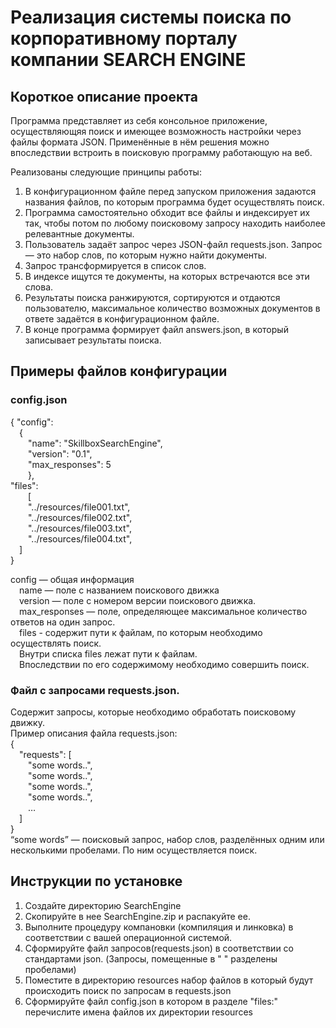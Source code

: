 # Реализация системы поиска по корпоративному порталу компании SEARCH ENGINE
## Короткое описание проекта
Программа представляет из себя консольное приложение, осуществляющяя поиск и имеющее возможность настройки через файлы формата
JSON. Применённые в нём решения можно впоследствии встроить в поисковую программу работающую на веб.

Реализованы следующие принципы работы:
1. В конфигурационном файле перед запуском приложения задаются названия
файлов, по которым программа будет осуществлять поиск.
2. Программа самостоятельно обходит все файлы и индексирует их так, чтобы потом по любому поисковому запросу находить наиболее
релевантные документы.
3. Пользователь задаёт запрос через JSON-файл requests.json. Запрос — это
набор слов, по которым нужно найти документы.
4. Запрос трансформируется в список слов.
5. В индексе ищутся те документы, на которых встречаются все эти слова. 
6. Результаты поиска ранжируются, сортируются и отдаются пользователю,
максимальное количество возможных документов в ответе задаётся в конфигурационном файле.
7. В конце программа формирует файл answers.json, в который записывает
результаты поиска.

## Примеры файлов конфигурации
### config.json
{
    "config":\
&emsp;{\
&emsp;&emsp;"name": "SkillboxSearchEngine",\
&emsp;&emsp;"version": "0.1",\
&emsp;&emsp;"max_responses": 5\
&emsp;&emsp;},\
    "files":\
&emsp;&emsp;[\
&emsp;&emsp;"../resources/file001.txt",\
&emsp;&emsp;"../resources/file002.txt",\
&emsp;&emsp;"../resources/file003.txt",\
&emsp;&emsp;"../resources/file004.txt",\
&emsp;]\
}

config — общая информация\
&emsp;name — поле с названием поискового движка\
&emsp;version — поле с номером версии поискового движка.\
&emsp;max_responses — поле, определяющее максимальное количество ответов на один запрос.\
&emsp;files - содержит пути к файлам, по которым необходимо осуществлять поиск.\
&emsp;Внутри списка files лежат пути к файлам.\
&emsp;Впоследствии по его содержимому необходимо совершить поиск.

### Файл с запросами requests.json.
Cодержит запросы, которые необходимо обработать поисковому движку.\
Пример описания файла requests.json:\
{\
&emsp;"requests": [\
&emsp;&emsp;"some words..",\
&emsp;&emsp;"some words..",\
&emsp;&emsp;"some words..",\
&emsp;&emsp;"some words..",\
&emsp;&emsp;…\
&emsp;]\
}\
“some words” — поисковый запрос, набор слов, разделённых одним или несколькими пробелами.
По ним осуществляется поиск.


## Инструкции по установке
1. Создайте директорию SearchEngine
2. Cкопируйте в нее SearchEngine.zip и распакуйте ее.
3. Выполните процедуру компановки (компиляция и линковка) в соответствии с вашей операционной системой.
4. Сформируйте файл запросов(requests.json) в соответствии со стандартами json. (Запросы, помещенные в " " разделены пробелами)
5. Поместите в директорию resources набор файлов в который будут происходить поиск по запросам в requests.json
6. Сформируйте файл config.json в котором в разделе "files:" перечислите имена файлов их директории resources
